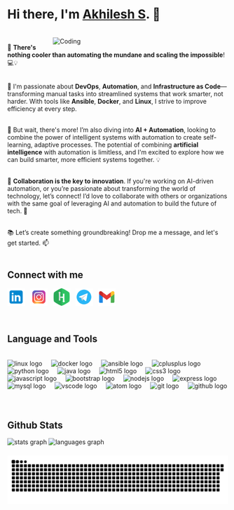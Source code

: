 <div align="left">


<h1> Hi there,  I'm <a href="https://akhilesh2220.github.io/Portfolio/"> Akhilesh S</a>. 👋 </h1><br/>
<img align="right" alt="Coding" width="400" src="https://camo.githubusercontent.com/2366b34bb903c09617990fb5fff4622f3e941349e846ddb7e73df872a9d21233/68747470733a2f2f63646e2e6472696262626c652e636f6d2f75736572732f3733303730332f73637265656e73686f74732f363538313234332f6176656e746f2e676966">


🚀 **There's nothing cooler than automating the mundane and scaling the impossible**! 💻💡<br/><br/>

🌱 I'm passionate about **DevOps**, **Automation**, and **Infrastructure as Code**—transforming manual tasks into streamlined systems that work smarter, not harder. With tools like **Ansible**, **Docker**, and **Linux**, I strive to improve efficiency at every step. <br/><br/>

🤖 But wait, there's more! I’m also diving into **AI + Automation**, looking to combine the power of intelligent systems with automation to create self-learning, adaptive processes. The potential of combining **artificial intelligence** with automation is limitless, and I'm excited to explore how we can build smarter, more efficient systems together. 💡<br/><br/>

🤝 **Collaboration is the key to innovation**. If you're working on AI-driven automation, or you’re passionate about transforming the world of technology, let’s connect! I’d love to collaborate with others or organizations with the same goal of leveraging AI and automation to build the future of tech. 🚀<br/><br/>

📚 Let’s create something groundbreaking! Drop me a message, and let's get started. 📫<br/><br/>

## Connect with me

[<img src="https://github.com/Akhilesh2220/Akhilesh2220/raw/main/assets/linkedin.png" width="40" height="40">](https://www.linkedin.com/in/akhilesh2000/)&nbsp;&nbsp;
[<img src="https://github.com/Akhilesh2220/Akhilesh2220/raw/main/assets/instagram.png" width="40" height="40">](https://www.instagram.com/Akhileshs2000/)&nbsp;&nbsp;
[<img src="https://github.com/Akhilesh2220/Akhilesh2220/raw/main/assets/hackerrank.png" width="40" height="40">](https://www.hackerrank.com/profile/akhileshs2220)&nbsp;&nbsp;
[<img src="https://github.com/Akhilesh2220/Akhilesh2220/raw/main/assets/telegram.png" width="40" height="40">](https://t.me/akhileshs222)&nbsp;&nbsp;
[<img src="https://github.com/Akhilesh2220/Akhilesh2220/raw/main/assets/gmail.png" width="40" height="40">](mailto:akhileshs2220@gmail.com)






<br/>



## Language and Tools
<br/>
<div >
  <img src="https://cdn.jsdelivr.net/gh/devicons/devicon/icons/linux/linux-original.svg" height="40" alt="linux logo" />
  <img width="12" />
  <img src="https://cdn.jsdelivr.net/gh/devicons/devicon/icons/docker/docker-original.svg" height="40" alt="docker logo" />
  <img width="12" />
  <img src="https://cdn.jsdelivr.net/gh/devicons/devicon/icons/ansible/ansible-original.svg" height="40" alt="ansible logo" />
  <img width="12" />

  <!-- Programming Languages -->
  <img src="https://cdn.jsdelivr.net/gh/devicons/devicon/icons/cplusplus/cplusplus-original.svg" height="40" alt="cplusplus logo" />
  <img width="12" />
  <img src="https://cdn.jsdelivr.net/gh/devicons/devicon/icons/python/python-original.svg" height="40" alt="python logo" />
  <img width="12" />
  <img src="https://cdn.jsdelivr.net/gh/devicons/devicon/icons/java/java-original.svg" height="40" alt="java logo" />
  <img width="12" />

  <!-- Frontend -->
  <img src="https://cdn.jsdelivr.net/gh/devicons/devicon/icons/html5/html5-original.svg" height="40" alt="html5 logo" />
  <img width="12" />
  <img src="https://cdn.jsdelivr.net/gh/devicons/devicon/icons/css3/css3-original.svg" height="40" alt="css3 logo" />
  <img width="12" />
  <img src="https://cdn.jsdelivr.net/gh/devicons/devicon/icons/javascript/javascript-original.svg" height="40" alt="javascript logo" />
  <img width="12" />
  <img src="https://cdn.jsdelivr.net/gh/devicons/devicon/icons/bootstrap/bootstrap-original.svg" height="40" alt="bootstrap logo" />
  <img width="12" />

  <!-- Backend -->
  <img src="https://cdn.jsdelivr.net/gh/devicons/devicon/icons/nodejs/nodejs-original.svg" height="40" alt="nodejs logo" />
  <img width="12" />
  <img src="https://skillicons.dev/icons?i=express" height="40" alt="express logo" />
  <img width="12" />

  <!-- Database -->
  <img src="https://cdn.jsdelivr.net/gh/devicons/devicon/icons/mysql/mysql-original.svg" height="40" alt="mysql logo" />
  <img width="12" />

  <!-- Editors -->
  <img src="https://cdn.jsdelivr.net/gh/devicons/devicon/icons/vscode/vscode-original.svg" height="40" alt="vscode logo" />
  <img width="12" />
  <img src="https://cdn.jsdelivr.net/gh/devicons/devicon/icons/atom/atom-original.svg" height="40" alt="atom logo" />
  <img width="12" />

  <!-- VCS -->
  <img src="https://skillicons.dev/icons?i=git" height="40" alt="git logo" />
  <img width="12" />
  <img src="https://skillicons.dev/icons?i=github" height="40" alt="github logo" />
</div>

###



<br/>



## Github Stats
<div>
  <img src="https://github-readme-stats.vercel.app/api?username=akhilesh2220&hide_title=false&hide_rank=false&show_icons=true&include_all_commits=true&count_private=true&disable_animations=false&theme=dracula&locale=en&hide_border=false&order=1" height="150" alt="stats graph"  />
  <img src="https://github-readme-stats.vercel.app/api/top-langs?username=akhilesh2220&locale=en&hide_title=false&layout=compact&card_width=320&langs_count=5&theme=dracula&hide_border=false&order=2" height="150" alt="languages graph"  />
</div>

###

![snake gif](https://github.com/Akhilesh2220/Akhilesh2220/blob/output/github-contribution-grid-snake-dark.svg)
</div>


